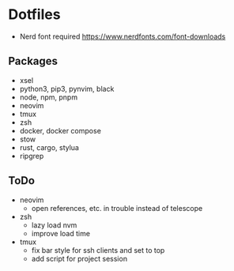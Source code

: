 # Dotfiles

- Nerd font required https://www.nerdfonts.com/font-downloads

## Packages

- xsel
- python3, pip3, pynvim, black
- node, npm, pnpm
- neovim
- tmux
- zsh
- docker, docker compose
- stow
- rust, cargo, stylua
- ripgrep

## ToDo

- neovim
  - open references, etc. in trouble instead of telescope
- zsh
  - lazy load nvm
  - improve load time
- tmux
  - fix bar style for ssh clients and set to top
  - add script for project session
